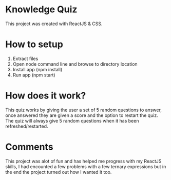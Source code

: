 # Knowledge Quiz

This project was created with ReactJS & CSS.

# How to setup

1. Extract files
2. Open node command line and browse to directory location
3. Install app (npm install)
4. Run app (npm start)


# How does it work?

This quiz works by giving the user a set of 5 random questions to answer, once answered they are given a score and the option to restart the quiz. The quiz will always give 5 random questions when it has been refreshed/restarted. 

# Comments

This project was alot of fun and has helped me progress with my ReactJS skills, I had encounted a few problems with a few ternary expressions but in the end the project turned out how I wanted it too.
